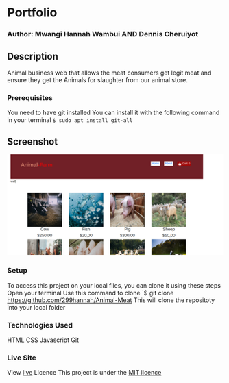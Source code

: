 # Portfolio
### Author: Mwangi Hannah Wambui AND Dennis Cheruiyot
## Description
Animal business web that allows the meat consumers get legit meat and ensure they  get the Animals for slaughter from our animal store. 

### Prerequisites
You need to have git installed
You can install it with the following command in your terminal
`$ sudo apt install git-all`

## Screenshot
![](images/animal.png)

### Setup
To access this project on your local files, you can clone it using these steps
Open your terminal
Use this command to clone `$ git clone https://github.com/299hannah/Animal-Meat
This will clone the repositoty into your local folder

### Technologies Used
 HTML
 CSS
 Javascript
 Git
### Live Site
View [live]( https://299hannah.github.io/Animal-Meat/)
Licence
This project is under the [MIT licence](licence)